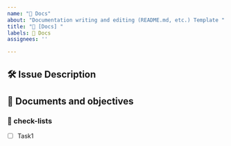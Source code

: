 ```yaml
---
name: "📃 Docs"
about: "Documentation writing and editing (README.md, etc.) Template "
title: "📃 [Docs] "
labels: 📃 Docs
assignees: ''

---
```


## 🛠️ Issue Description
[//]: # (해당 이슈에 대한 설명을 작성해주세요.)

## 💭 Documents and objectives
[//]: # (문서의 종류가 무엇인지, 목적이 무엇인지 작성해주세요.)

### 📝 check-lists
[//]: # (업무 체크리스트를 작성해주세요.)
- [ ] Task1
